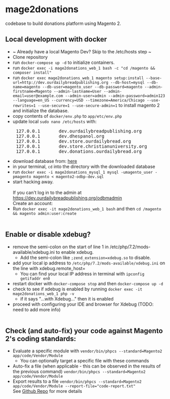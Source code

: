 # mage2donations
codebase to build donations platform using Magento 2.

## Local development with docker
* ~ Already have a local Magento Dev? Skip to the /etc/hosts step ~
* Clone repository
* run `docker-compose up -d` to initialize containers.
* run `docker exec -i mage2donations_web_1 bash -c "cd /magento && composer install"`
* run `docker exec mage2donations_web_1 magento setup:install --base-url=http://dev.ourdailybreadpublishing.org --db-host=mysql --db-name=magento --db-user=magento_user --db-password=magento --admin-firstname=Magento --admin-lastname=User --admin-email=user@example.com --admin-user=admin --admin-password=admin123 --language=en_US --currency=USD --timezone=America/Chicago --use-rewrites=1 --use-secure=1 --use-secure-admin=1` to install magento 2 and initialize the database.
* copy contents of `docker/env.php` to `app/etc/env.php`
* update local `sudo nano /etc/hosts` with:
<pre>    127.0.0.1       dev.ourdailybreadpublishing.org
    127.0.0.1       dev.dhespanol.org
    127.0.0.1       dev.store.ourdailybread.org
    127.0.0.1       dev.store.christianuniversity.org
    127.0.0.1       dev.donations.ourdailybread.org</pre>
* download database from: [here](https://drive.google.com/file/d/1MDQ_z5Jc4VNolwu7uzXLdIor-CGmdyI7/)
* in your terminal, `cd` into the directory with the downloaded database
* run `docker exec -i mage2donations_mysql_1 mysql -umagento_user -pmagento magento < magento2-odbp-dev.sql` 
* start hacking away.<br /><br />
If you can't log in to the admin at https://dev.ourdailybreadpublishing.org/odbmadmin<br />
Create an account:<br />
* Run `docker exec -it mage2donations_web_1 bash` and then `cd /magento && magento admin:user:create` 
<br /><br />
## Enable or disable xdebug?
* remove the semi-colon on the start of line 1 in /etc/php/7.2/mods-available/xdebug.ini to enable xdebug. 
  * Add the semi-colon like `;zend_extension=xdebug.so` to disable.
* add your local ip address to `/etc/php/7.2/mods-available/xdebug.ini` on the line with xdebug.remote_host=
  * You can find your local IP address in terminal with `ipconfig getifaddr en0`
* restart docker with `docker-compose stop` and then `docker-compose up -d`
* check to see if xdebug is enabled by running `docker exec -it mage2donations_web_1 php -v`
  * if it says "...with Xdebug..." then it is enabled
* proceed with configuring your IDE and browser for Xdebug (TODO: need to add more info) 
<br /><br />
## Check (and auto-fix) your code against Magento 2's coding standards:
* Evaluate a specific module with `vendor/bin/phpcs --standard=Magento2 app/code/Vendor/Module`
  * You can optionally target a specific file with these commands
* Auto-fix a file (when applicable - this can be observed in the results of the previous command) `vendor/bin/phpcs --standard=Magento2 app/code/Vendor/Module`
* Export results to a file `vendor/bin/phpcs --standard=Magento2 app/code/Vendor/Module --report-file="code-report.txt"
`<br />
See [Github Repo](https://github.com/magento/magento-coding-standard) for more details 
